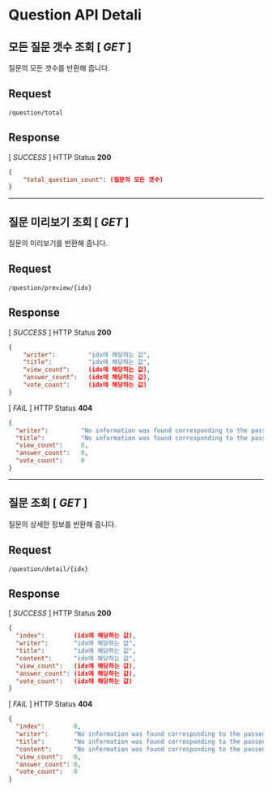 # Question API Detali

## 모든 질문 갯수 조회 [  *GET* ] 
질문의 모든 갯수를 반환해 줍니다.

## Request

```url
/question/total
```

## Response

[ *SUCCESS* ] HTTP Status **200**

```json
{
    "total_question_count": (질문의 모든 갯수)
}
```

---

## 질문 미리보기 조회 [ *GET* ]
질문의 미리보기를 반환해 줍니다.

## Request
```url
/question/preview/{idx}
```

## Response 

[ *SUCCESS* ] HTTP Status **200**

```json
{
    "writer":         "idx에 해당하는 값",
    "title":          "idx에 해당하는 값",
    "view_count":     (idx에 해당하는 값),
    "answer_count":   (idx에 해당하는 값),
    "vote_count":     (idx에 해당하는 값)
}
```

[ *FAIL* ] HTTP Status **404**

```json
{
  "writer":         "No information was found corresponding to the passed query string",
  "title":          "No information was found corresponding to the passed query string",
  "view_count":     0,
  "answer_count":   0,
  "vote_count":     0
}
```

---

## 질문 조회 [ *GET* ]
질문의 상세한 정보를 반환해 줍니다.

## Request
```url
/question/detail/{idx}
```

## Response

[ *SUCCESS* ] HTTP Status **200**

```json
{
  "index":        (idx에 해당하는 값),
  "writer":       "idx에 해당하는 값",
  "title":        "idx에 해당하는 값",
  "content":      "idx에 해당하는 값",
  "view_count":   (idx에 해당하는 값),
  "answer_count": (idx에 해당하는 값),
  "vote_count":   (idx에 해당하는 값)
}
```

[ *FAIL* ] HTTP Status **404**

```json
{
  "index":        0,
  "writer":       "No information was found corresponding to the passed query string",
  "title":        "No information was found corresponding to the passed query string.",
  "content":      "No information was found corresponding to the passed query string.",
  "view_count":   0,
  "answer_count": 0,
  "vote_count":   0
}
```
